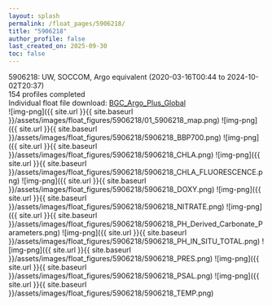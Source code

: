 ```yaml
---
layout: splash
permalink: /float_pages/5906218/
title: "5906218"
author_profile: false
last_created_on: 2025-09-30
toc: false
---
```

 
5906218: UW, SOCCOM, Argo equivalent (2020-03-16T00:44 to 2024-10-02T20:37)\
154 profiles completed\
Individual float file download: [BGC_Argo_Plus_Global](https://ftp.soest.hawaii.edu/bgc_argo_plus/Individual_Floats/outliers_removed/5906218_Sprof_processed.nc)\
![img-png]({{ site.url }}{{ site.baseurl }}/assets/images/float_figures/5906218/01_5906218_map.png)
![img-png]({{ site.url }}{{ site.baseurl }}/assets/images/float_figures/5906218/5906218_BBP700.png)
![img-png]({{ site.url }}{{ site.baseurl }}/assets/images/float_figures/5906218/5906218_CHLA.png)
![img-png]({{ site.url }}{{ site.baseurl }}/assets/images/float_figures/5906218/5906218_CHLA_FLUORESCENCE.png)
![img-png]({{ site.url }}{{ site.baseurl }}/assets/images/float_figures/5906218/5906218_DOXY.png)
![img-png]({{ site.url }}{{ site.baseurl }}/assets/images/float_figures/5906218/5906218_NITRATE.png)
![img-png]({{ site.url }}{{ site.baseurl }}/assets/images/float_figures/5906218/5906218_PH_Derived_Carbonate_Parameters.png)
![img-png]({{ site.url }}{{ site.baseurl }}/assets/images/float_figures/5906218/5906218_PH_IN_SITU_TOTAL.png)
![img-png]({{ site.url }}{{ site.baseurl }}/assets/images/float_figures/5906218/5906218_PRES.png)
![img-png]({{ site.url }}{{ site.baseurl }}/assets/images/float_figures/5906218/5906218_PSAL.png)
![img-png]({{ site.url }}{{ site.baseurl }}/assets/images/float_figures/5906218/5906218_TEMP.png)
